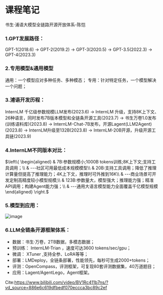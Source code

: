 # 课程笔记
书生·浦语大模型全链路开源开放体系-陈恺

### 1.GPT发展路径：
GPT-1(2018.6) $\rightarrow$ GPT-2(2019.2) $\rightarrow$ GPT-3(2020.5) $\rightarrow$ GPT-3.5(2022.3) $\rightarrow$ GPT-4(2023.3)

### 2.专用模型&通用模型
通用：一个模型应对多种任务、多种模态；
专用：针对特定任务，一个模型解决一个问题；

### 3.浦语开发历程：
InternLM 千亿级参数规模LLM发布(2023.6) $\rightarrow$ InternLM 升级，支持8K上下文、26种语言，同时发布7B版本模型和全链条开源工具(2023.7) $\rightarrow$ 书生万卷1.0发布(训练语料库)(2023.8) $\rightarrow$ InternLM-Chat-7B发布，开源Lagent(LLM2Agent)(2023.8) $\rightarrow$ InternLM升级至132B(2023.8) $\rightarrow$ InternLM-20B开源，升级开源工具链(2023.9)

### 4.InternLM不同版本对比：
$\left\{
\begin{aligned}
&  7B:参数规模小;1000B tokens训练;8K上下文;支持工具调用；\\
& ---社区可用最低成本规模模型\\
& 20B:支持工具调用；降低了推理计算量但提高了推理能力；4K上下文，推理时可外推到16K\\
& ---商业场景可开发定制高精度较小模型规模;\\
& 123B:参数量大，模型强大；推理能力强；精准API调用；构建Agent能力强；\\
& ---通用大语言模型能力全面覆盖千亿模型规模
\end{aligned}
\right.$

### 5.模型到应用：
![image](https://github.com/hzsun1995/internlm-course/assets/136775620/1aac2a92-4967-49fe-b65a-28682a97f43d)


### 6.LLM全链条开源框架体系：
- 数据：书生·万卷，2TB数据，多模态数据；
- 预训练： InternLM-Trian ，速度可达3600 tokens/sec/gpu；
- 微调： XTuner ,支持全参、LoRA等等；
- 部署：LMDeploy，全链条部署，性能领先，每秒可生成2000+tokens；
- 评测：OpenCompass，评测框架，可复现80套评测数据集，40万道题目；
- 应用：Lagent/AgentLego，Agent框架。


Cite:https://www.bilibili.com/video/BV1Rc411b7ns/?vd_source=886e6c619dfbedf070eccca3bc89c2ef
